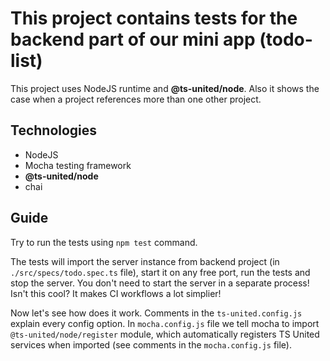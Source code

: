 # This project contains tests for the backend part of our mini app (todo-list)

This project uses NodeJS runtime and **@ts-united/node**. Also it shows the case when a project references more than one other project.

## Technologies

-   NodeJS
-   Mocha testing framework
-   **@ts-united/node**
-   chai

## Guide

Try to run the tests using `npm test` command.

The tests will import the server instance from backend project (in `./src/specs/todo.spec.ts` file), start it on any free port, run the tests and stop the server. You don't need to start the server in a separate process! Isn't this cool? It makes CI workflows a lot simplier!

Now let's see how does it work. Comments in the `ts-united.config.js` explain every config option. In `mocha.config.js` file we tell mocha to import `@ts-united/node/register` module, which automatically registers TS United services when imported (see comments in the `mocha.config.js` file).
